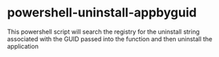 # powershell-uninstall-appbyguid
This powershell script will search the registry for the uninstall string associated with the GUID passed into the function and then uninstall the application
